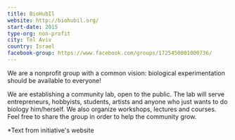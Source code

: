 ```yaml
---
title: BioHubIl
website: http://biohubil.org/
start-date: 2015
type-org: non-profit
city: Tel Aviv
country: Israel
facebook-group: https://www.facebook.com/groups/1725450001000736/
---
```


We are a nonprofit group with a common vision: biological experimentation should be available to everyone!


We are establishing a community lab, open to the public. The lab will serve entrepreneurs, hobbyists, students, artists and anyone who just wants to do biology him/herself.
We also organize workshops, lectures and courses.
Feel free to share the group in order to help the community grow.


\*Text from initiative's website
